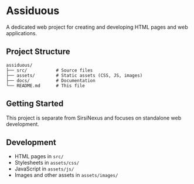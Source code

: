 # Assiduous

A dedicated web project for creating and developing HTML pages and web applications.

## Project Structure

```
assiduous/
├── src/           # Source files
├── assets/        # Static assets (CSS, JS, images)
├── docs/          # Documentation
└── README.md      # This file
```

## Getting Started

This project is separate from SirsiNexus and focuses on standalone web development.

## Development

- HTML pages in `src/`
- Stylesheets in `assets/css/`
- JavaScript in `assets/js/`
- Images and other assets in `assets/images/`
